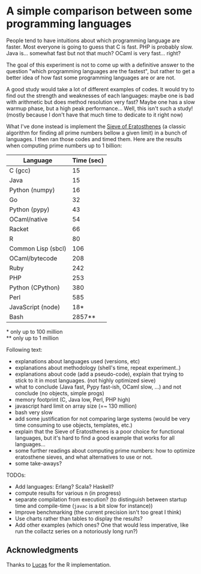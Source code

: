 A simple comparison between some programming languages
===

People tend to have intuitions about which programming language are
faster. Most everyone is going to guess that C is fast. PHP is
probably slow. Java is... somewhat fast but not that much? OCaml is
very fast... right?

The goal of this experiment is not to come up with a definitive answer
to the question "which programming languages are the fastest", but
rather to get a better idea of how fast some programming languages are
or are not.

A good study would take a lot of different examples of codes. It would
try to find out the strength and weaknesses of each languages: maybe
one is bad with arithmetic but does method resolution very fast? Maybe
one has a slow warmup phase, but a high peak performance... Well, this
isn't such a study! (mostly because I don't have that much time to
dedicate to it right now)

What I've done instead is implement the [Sieve of
Eratosthenes](https://en.wikipedia.org/wiki/Sieve_of_Eratosthenes) (a
classic algorithm for finding all prime numbers bellow a given limit)
in a bunch of languages. I then ran those codes and timed them. Here
are the results when computing prime numbers up to 1 billion:

| **Language**       | **Time (sec)** |
| ------------------ | -------------- |
| C (gcc)            |  15            |
| Java               |  15            |
| Python (numpy)     |  16            |
| Go                 |  32            |
| Python (pypy)      |  43            |
| OCaml/native       |  54            |
| Racket             |  66            |
| R                  |  80            |
| Common Lisp (sbcl) |  106           |
| OCaml/bytecode     |  208           |
| Ruby               |  242           |
| PHP                |  253           |
| Python (CPython)   |  380           |
| Perl               |  585           |
| JavaScript (node)  |  18\*          |
| Bash               |  2857\*\*      |

\* only up to 100 million  
\*\* only up to 1 million


Following text:

 - explanations about languages used (versions, etc)
 - explanations about methodology (shell's time, repeat experiment..)
 - explanations about code (add a pseudo-code), explain that trying to stick to it in most languages. (not highly optimized sieve)
 - what to conclude (Java fast, Pypy fast-ish, OCaml slow, ...) and not conclude (no objects, simple progs)
 - memory footprint (C, Java low, Perl, PHP high)
 - javascript hard limit on array size (=~ 130 million)
 - bash very slow
 - add some justification for not comparing large systems (would be very time consuming to use objects, templates, etc.)
 - explain that the Sieve of Eratosthenes is a poor choice for functional languages, but it's hard to find a good example that works for all languages...
 - some further readings about computing prime numbers: how to optimize eratosthene sieves, and what alternatives to use or not.
 - some take-aways?

TODOs:

 - Add languages: Erlang? Scala? Haskell?
 - compute results for various n (in progress)
 - separate compilation from execution? (to distinguish between startup time and compile-time (`javac` is a bit slow for instance))
 - Improve benchmarking (the current precision isn't too great I think)
 - Use charts rather than tables to display the results?
 - Add other examples (which ones? One that would less imperative, like run the collactz series on a notoriously long run?)


## Acknowledgments

Thanks to [Lucas](https://github.com/lpeak) for the R implementation.
